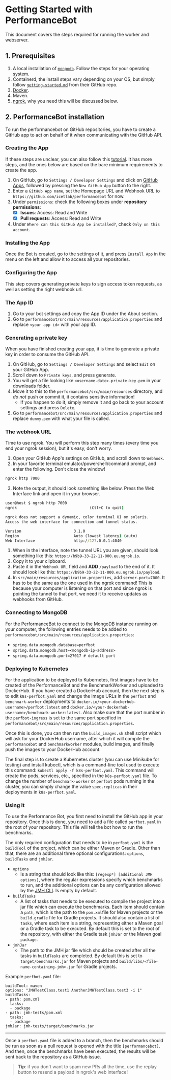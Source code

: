 # Getting Started with PerformanceBot

This document covers the steps required for running the worker and webserver.

<!-- Add shortcuts to webhook and that stuff -->

## 1. Prerequisites

1. A local installation of [`mongodb`](https://www.mongodb.com/docs/manual/administration/install-community/). Follow the steps for your operating system.
2. Containerd, the install steps vary depending on your OS, but simply follow [`getting-started.md`](https://github.com/containerd/containerd/blob/main/docs/getting-started.md) from their GitHub repo.
3. [Docker](https://docs.docker.com/get-docker/).
4. Maven.
5. [ngrok](https://ngrok.com/download), why you need this will be discussed below.

## 2. PerformanceBot installation

To run the performancebot on GitHub repositories, you have to create a GitHub app to act on behalf of it when communicating with the GitHub API.

### Creating the App

If these steps are unclear, you can also follow this [tutorial](https://docs.github.com/en/apps/creating-github-apps/creating-github-apps/creating-a-github-app). It has more steps, and the ones below are based on the bare minimum requirements to create the app.

1. On GitHub, go to `Settings / Developer Settings` and click on [GitHub Apps](https://github.com/settings/apps), followed by pressing the `New GitHub App` button to the right.
2. Enter a `GitHub App name`, set the Homepage URL and Webhook URL to `https://github.com/icetlab/performancebot` for now.
3. Under `permissions`: check the following boxes under **repository permissions**:
     - [x] **Issues**: Access: Read and Write
     - [x] **Pull requests**: Access: Read and Write
4. Under `Where can this GitHub App be installed?`, check `Only on this account`.

### Installing the App

Once the Bot is created, go to the settings of it, and press `Install App` in the menu on the left and allow it to access all your repositories.

### Configuring the App

This step covers generating private keys to sign access token requests, as well as setting the right webhook url.

### The App ID

1. Go to your bot settings and copy the App ID under the About section.
2. Go to `performancebot/src/main/resources/application.properties` and replace `<your app id>` with your app ID.

### Generating a private key

When you have finished creating your app, it is time to generate a private key in order to consume the GitHub API.

1. On GitHub, go to `Settings / Developer Settings` and select `Edit` on your GitHub App.
2. Scroll down to `Private keys`, and press generate.
3. You will get a file looking like `<username.date>.private-key.pem` in your downloads folder. 
4. Move it to this to the `performancebot/src/main/resources` directory, and *do not* push or commit it, it contains sensitive information! 
   - If you happen to do it, simply remove it and go back to your account settings and press `Delete`.
5. Go to `performancebot/src/main/resources/application.properties` and replace `dummy.pem` with what your file is called.

### The webhook URL

Time to use ngrok. You will perform this step many times (every time you end your ngrok session), but it's easy, don't worry.

1. Open your GitHub App's settings on GitHub, and scroll down to `Webhook`.
2. In your favorite terminal emulator/powershell/command prompt, and enter the following. Don't close the window!
```cmd
ngrok http 7000
```
3. Note the output, it should look something like below. Press the Web Interface link and open it in your browser.
```cmd
user@host $ ngrok http 7000
ngrok                                (Ctl+C to quit)

ngrok does not support a dynamic, color terminal UI on solaris.
Access the web interface for connection and tunnel status.

Version                       3.1.0
Region                        Auto (lowest latency) (auto)
Web Interface                 http://127.0.0.1:4040
```
1. When in the interface, note the tunnel URL you are given, should look something like this: `https://b9b9-33-22-11-000.eu.ngrok.io`. 
2. Copy it to your clipboard.
3. Paste it in the `Webhook URL` field and **ADD** `/payload` to the end of it. It should look like this: `https://b9b9-33-22-11-000.eu.ngrok.io/payload`.
4. In `src/main/resources/application.properties`, add `server.port=7000`. It has to be the same as the one used in the ngrok command! This is because your computer is listening on that port and since ngrok is pointing the tunnel to that port, we need it to receive updates as webhooks from GitHub.

### Connecting to MongoDB

For the PerformanceBot to connect to the MongoDB instance running on your computer, 
the following entries needs to be added to `performancebot/src/main/resources/application.properties`:
- `spring.data.mongodb.database=perfbot`
- `spring.data.mongodb.host=<mongodb-ip-address>`
- `spring.data.mongodb.port=27017 # default port`

### Deploying to Kubernetes
For the application to be deployed to Kubernetes, first images have to be created of the 
PerformanceBot and the BenchmarkWorker and uploaded to DockerHub. 
If you have created a DockerHub account, then the next step is to edit `k8s-perfbot.yaml` 
and change the image URLs in the `perfbot` and `benchmark-worker` deployments to `docker.io/<your-dockerhub-username>/perfbot:latest` 
and `docker.io/<your-dockerhub-username>/benchmark-worker:latest`. Also make sure that the port number in the `perfbot-ingress` is set to the same port
specified in `performancebot/src/main/resources/application.properties`.

Once this is done, you can then run the `build_images.sh` shell script which will ask for your
DockerHub username, after which it will compile the `performancebot` and 
`benchmarkworker` modules, build images, and finally push the images to 
your DockerHub account.

The final step is to create a Kubernetes cluster (you can use Minikube for testing) and install kubectl, which is a 
command-line tool used to execute this command: `kubectl apply -f k8s-perfbot.yaml`. This
command will create the pods, services, etc., specified in the `k8s-perfbot.yaml` file.
To change the number of `benchmark-worker` or `perfbot` pods running in the cluster,
you can simply change the value `spec.replicas` in their deployments in `k8s-perfbot.yaml`.

### Using it

To use the Performance Bot, you first need to install the GitHub app in your 
repository. Once this is done, you need to add a file called `perfbot.yaml` in
the root of your repository. This file will tell the bot how to run the benchmarks.

The only required configuration that needs to be in `perfbot.yaml` is the 
`buildTool` of the project, which can be either Maven or Gradle. Other than that, there are 
an additional three optional configurations: `options`, `buildTasks` and `jmhJar`.
- `options`
  - Is a string that should look like this: `[regexp*] [additional JMH options]`, where the
  regular expressions specify which benchmarks to run, and the additional options can be any
  configuration allowed by the [JMH CLI](https://github.com/guozheng/jmh-tutorial/blob/master/README.md).
  Is empty by default.
- `buildTasks`
  - A list of tasks that needs to be executed to compile the project into a 
  jar file which can execute the benchmarks. Each item should contain a `path`, which is the path to the `pom.xml`file for Maven 
  projects or the `build.gradle` file for Gradle projects. It should also contain a list of
  `tasks`, where each item is a string, representing either a Maven goal or a Gradle task
  to be executed. By default this is set to the root of the repository, with either the Gradle task `jmhJar` or the Maven goal `package`. 
- `jmhJar`
  - The path to the JMH jar file which should be created after all the tasks in 
  `buildTasks` are completed. By default this is set to `target/benchmarks.jar` for Maven projects
  and `build/libs/<file-name-containing-jmh>.jar` for Gradle projects.

Example `perfbot.yaml` file:
```
buildTool: maven
options: "JMHTestClass.test1 AnotherJMHTestClass.test3 -i 1"
buildTasks:
- path: pom.xml
  tasks:
  - package
- path: jmh-tests/pom.xml
  tasks:
  - package
jmhJar: jmh-tests/target/benchmarks.jar
```
----
Once a `perfbot.yaml` file is added to a branch, then the benchmarks should be run as soon as a 
pull request is opened with the title `[performancebot]`. And then, once the benchmarks
have been executed, the results will be sent back to the repository as a GitHub issue.

>**Tip**: if you don't want to spam new PRs all the time, use the replay button to resend a payload in ngrok's web interface! 

